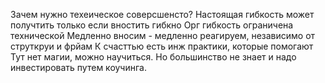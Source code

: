 Зачем нужно техеическое соверсшенсто?
Настоящая гибкость может получтить только если вностить гибкно
Орг гибкость ограничена технической
Медленно вносим - медленно реагируем, независимо от струткруи и фрйам
К счасттью есть инж практики, которые помогают
Тут нет магии, можно научиться.
Но большинство не знает и надо инвестировать путем коучинга.
